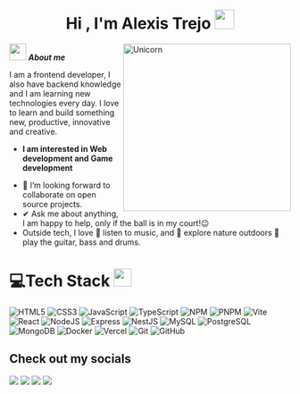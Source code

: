 <h1 align="center">Hi , I'm Alexis Trejo <img src="https://media.giphy.com/media/hvRJCLFzcasrR4ia7z/giphy.gif" width="35"></h1>

<img align="right" width=300px alt="Unicorn" src="https://media.giphy.com/media/lJNoBCvQYp7nq/giphy.gif?cid=790b7611nivqf46z155047qej1lynpgj7lpivyannkyd5u9u&ep=v1_gifs_search&rid=giphy.gif&ct=g" />

<img src="https://media.giphy.com/media/ObNTw8Uzwy6KQ/giphy.gif" width="30px">&nbsp;***About me***

I am a frontend developer, I also have backend knowledge and I am learning new technologies every day. I love to learn and build something new, productive, innovative and creative.
* **I am interested in Web development and Game development**
- 👯 I’m looking forward to collaborate on open source projects.
- ✔ Ask me about anything, I am happy to help, only if the ball is in my court!😉<br>
- Outside tech, I love 🎵 listen to music, and 🌴 explore nature outdoors 🎸 play the guitar, bass and drums.

# 💻Tech Stack <img src = "https://media2.giphy.com/media/QssGEmpkyEOhBCb7e1/giphy.gif?cid=ecf05e47a0n3gi1bfqntqmob8g9aid1oyj2wr3ds3mg700bl&rid=giphy.gif" width = 32px> 
![HTML5](https://img.shields.io/badge/html5-%23E34F26.svg?style=for-the-badge&logo=html5&logoColor=white)
![CSS3](https://img.shields.io/badge/css3-%231572B6.svg?style=for-the-badge&logo=css3&logoColor=white)
![JavaScript](https://img.shields.io/badge/javascript-%23323330.svg?style=for-the-badge&logo=javascript&logoColor=%23F7DF1E)
![TypeScript](https://img.shields.io/badge/typescript-%23007ACC.svg?style=for-the-badge&logo=typescript&logoColor=white)
![NPM](https://img.shields.io/badge/NPM-%23000000.svg?style=for-the-badge&logo=npm&logoColor=white)
![PNPM](https://img.shields.io/badge/pnpm-%23000814.svg?style=for-the-badge&logo=pnpm&logoColor=white)
![Vite](https://img.shields.io/badge/vite-%23646CFF.svg?style=for-the-badge&logo=vite&logoColor=white)
![React](https://img.shields.io/badge/react-%2361DAFB.svg?style=for-the-badge&logo=react&logoColor=black)
![NodeJS](https://img.shields.io/badge/node.js-6DA55F?style=for-the-badge&logo=node.js&logoColor=white)
![Express](https://img.shields.io/badge/express-%23000000.svg?style=for-the-badge&logo=express&logoColor=white)
![NestJS](https://img.shields.io/badge/nestjs-%23E0234E.svg?style=for-the-badge&logo=nestjs&logoColor=white)
![MySQL](https://img.shields.io/badge/mysql-%2300f.svg?style=for-the-badge&logo=mysql&logoColor=white)
![PostgreSQL](https://img.shields.io/badge/postgresql-%23316192.svg?style=for-the-badge&logo=postgresql&logoColor=white)
![MongoDB](https://img.shields.io/badge/MongoDB-%234ea94b.svg?style=for-the-badge&logo=mongodb&logoColor=white)
![Docker](https://img.shields.io/badge/docker-%230db7ed.svg?style=for-the-badge&logo=docker&logoColor=white)
![Vercel](https://img.shields.io/badge/vercel-%23000000.svg?style=for-the-badge&logo=vercel&logoColor=white)
![Git](https://img.shields.io/badge/git-%23f77f00.svg?style=for-the-badge&logo=git&logoColor=white)
![GitHub](https://img.shields.io/badge/github-%230b132b.svg?style=for-the-badge&logo=github&logoColor=white)

## Check out my socials
<a href="https://www.instagram.com/alesis.nakano/" target="_blank" rel="noopener noreferrer"><img src="https://img.shields.io/badge/Instagram-E4405F.svg?style=for-the-badge&logo=instagram&logoColor=white" /></a>
<a href="https://www.facebook.com/profile.php?id=100009600247397" target="_blank" rel="noopener noreferrer"><img src="https://img.shields.io/badge/Facebook-1877F2.svg?style=for-the-badge&logo=facebook&logoColor=white" /></a>
<a href="https://www.linkedin.com/in/alexis-trejo-b60437202/" target="_blank" rel="noopener noreferrer"><img src="https://img.shields.io/badge/LinkedIn-0077B5.svg?style=for-the-badge&logo=linkedin&logoColor=white" /></a>
<a href="https://qm.qq.com/q/RjLSLVJ64E" target="_blank" rel="noopener noreferrer"><img src="https://img.shields.io/badge/QQ-EB1923.svg?style=for-the-badge&logo=tencent-qq&logoColor=white" /></a>
